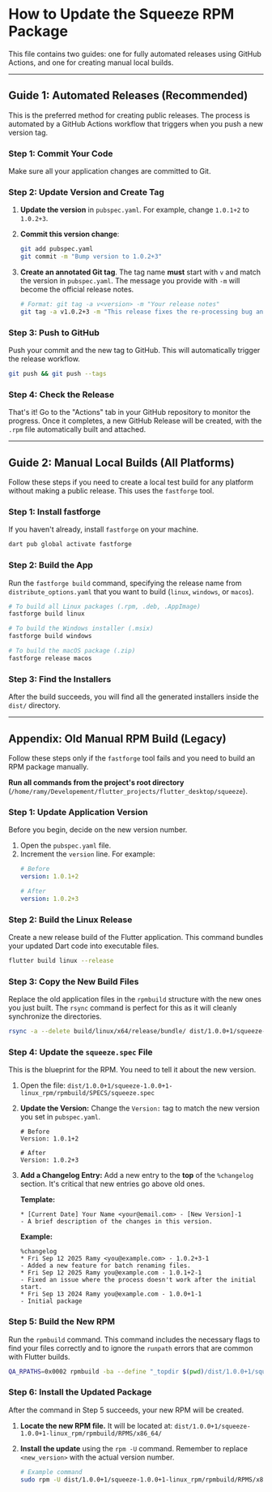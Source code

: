# How to Update the Squeeze RPM Package

This file contains two guides: one for fully automated releases using GitHub Actions, and one for creating manual local builds.

---

## Guide 1: Automated Releases (Recommended)

This is the preferred method for creating public releases. The process is automated by a GitHub Actions workflow that triggers when you push a new version tag.

### Step 1: Commit Your Code

Make sure all your application changes are committed to Git.

### Step 2: Update Version and Create Tag

1.  **Update the version** in `pubspec.yaml`. For example, change `1.0.1+2` to `1.0.2+3`.

2.  **Commit this version change**:
    ```bash
    git add pubspec.yaml
    git commit -m "Bump version to 1.0.2+3"
    ```

3.  **Create an annotated Git tag**. The tag name **must** start with `v` and match the version in `pubspec.yaml`. The message you provide with `-m` will become the official release notes.
    ```bash
    # Format: git tag -a v<version> -m "Your release notes"
    git tag -a v1.0.2+3 -m "This release fixes the re-processing bug and adds automated builds."
    ```

### Step 3: Push to GitHub

Push your commit and the new tag to GitHub. This will automatically trigger the release workflow.

```bash
git push && git push --tags
```

### Step 4: Check the Release

That's it! Go to the "Actions" tab in your GitHub repository to monitor the progress. Once it completes, a new GitHub Release will be created, with the `.rpm` file automatically built and attached.

---

## Guide 2: Manual Local Builds (All Platforms)

Follow these steps if you need to create a local test build for any platform without making a public release. This uses the `fastforge` tool.

### Step 1: Install fastforge

If you haven't already, install `fastforge` on your machine.

```bash
dart pub global activate fastforge
```

### Step 2: Build the App

Run the `fastforge build` command, specifying the release name from `distribute_options.yaml` that you want to build (`linux`, `windows`, or `macos`).

```bash
# To build all Linux packages (.rpm, .deb, .AppImage)
fastforge build linux

# To build the Windows installer (.msix)
fastforge build windows

# To build the macOS package (.zip)
fastforge release macos
```

### Step 3: Find the Installers

After the build succeeds, you will find all the generated installers inside the `dist/` directory.

---

## Appendix: Old Manual RPM Build (Legacy)

Follow these steps only if the `fastforge` tool fails and you need to build an RPM package manually.


**Run all commands from the project's root directory** (`/home/ramy/Developement/flutter_projects/flutter_desktop/squeeze`).

### Step 1: Update Application Version

Before you begin, decide on the new version number.

1.  Open the `pubspec.yaml` file.
2.  Increment the `version` line. For example:
    ```yaml
    # Before
    version: 1.0.1+2

    # After
    version: 1.0.2+3
    ```

### Step 2: Build the Linux Release

Create a new release build of the Flutter application. This command bundles your updated Dart code into executable files.

```bash
flutter build linux --release
```

### Step 3: Copy the New Build Files

Replace the old application files in the `rpmbuild` structure with the new ones you just built. The `rsync` command is perfect for this as it will cleanly synchronize the directories.

```bash
rsync -a --delete build/linux/x64/release/bundle/ dist/1.0.0+1/squeeze-1.0.0+1-linux_rpm/rpmbuild/BUILD/squeeze/
```

### Step 4: Update the `squeeze.spec` File

This is the blueprint for the RPM. You need to tell it about the new version.

1.  Open the file: `dist/1.0.0+1/squeeze-1.0.0+1-linux_rpm/rpmbuild/SPECS/squeeze.spec`

2.  **Update the Version:** Change the `Version:` tag to match the new version you set in `pubspec.yaml`.

    ```spec
    # Before
    Version: 1.0.1+2

    # After
    Version: 1.0.2+3
    ```

3.  **Add a Changelog Entry:** Add a new entry to the **top** of the `%changelog` section. It's critical that new entries go above old ones.

    **Template:**
    ```spec
    * [Current Date] Your Name <your@email.com> - [New Version]-1
    - A brief description of the changes in this version.
    ```

    **Example:**
    ```spec
    %changelog
    * Fri Sep 12 2025 Ramy <you@example.com> - 1.0.2+3-1
    - Added a new feature for batch renaming files.
    * Fri Sep 12 2025 Ramy you@example.com - 1.0.1+2-1
    - Fixed an issue where the process doesn't work after the initial start.
    * Fri Sep 13 2024 Ramy you@example.com - 1.0.0+1-1
    - Initial package
    ```

### Step 5: Build the New RPM

Run the `rpmbuild` command. This command includes the necessary flags to find your files correctly and to ignore the `runpath` errors that are common with Flutter builds.

```bash
QA_RPATHS=0x0002 rpmbuild -ba --define "_topdir $(pwd)/dist/1.0.0+1/squeeze-1.0.0+1-linux_rpm/rpmbuild" dist/1.0.0+1/squeeze-1.0.0+1-linux_rpm/rpmbuild/SPECS/squeeze.spec
```

### Step 6: Install the Updated Package

After the command in Step 5 succeeds, your new RPM will be created.

1.  **Locate the new RPM file.** It will be located at:
    `dist/1.0.0+1/squeeze-1.0.0+1-linux_rpm/rpmbuild/RPMS/x86_64/`

2.  **Install the update** using the `rpm -U` command. Remember to replace `<new_version>` with the actual version number.

    ```bash
    # Example command
    sudo rpm -U dist/1.0.0+1/squeeze-1.0.0+1-linux_rpm/rpmbuild/RPMS/x86_64/squeeze-1.0.2+3-1.fc42.x86_64.rpm
    ```
